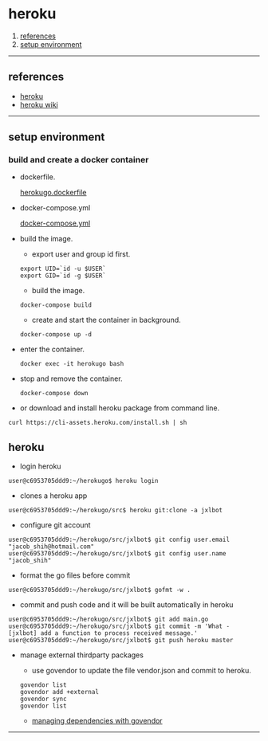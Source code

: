 
# heroku

1. [references](#references)
1. [setup environment](#setup_environment)

---

<a name="references" />

## references
* [heroku](https://www.heroku.com/)
* [heroku wiki](https://en.wikipedia.org/wiki/Heroku)

---

<a name="setup_environment" />

## setup environment

### build and create a docker container

* dockerfile.

    [herokugo.dockerfile](./dockerfiles/herokugo.dockerfile)

* docker-compose.yml

    [docker-compose.yml](./docker-compose.yml)

* build the image.

    - export user and group id first.

    ```
    export UID=`id -u $USER`
    export GID=`id -g $USER`
    ```

    - build the image.

    ```
    docker-compose build
    ```

    - create and start the container in background.
    
    ```
    docker-compose up -d
    ```

* enter the container.

    ```
    docker exec -it herokugo bash
    ```

* stop and remove the container.

    ```
    docker-compose down
    ```

* or download and install heroku package from command line.

```
curl https://cli-assets.heroku.com/install.sh | sh
```

## heroku

* login heroku

```
user@c6953705ddd9:~/herokugo$ heroku login
```

* clones a heroku app

```
user@c6953705ddd9:~/herokugo/src$ heroku git:clone -a jxlbot
```

* configure git account

```
user@c6953705ddd9:~/herokugo/src/jxlbot$ git config user.email "jacob_shih@hotmail.com"
user@c6953705ddd9:~/herokugo/src/jxlbot$ git config user.name "jacob_shih"
```

* format the go files before commit

```
user@c6953705ddd9:~/herokugo/src/jxlbot$ gofmt -w .
```

* commit and push code and it will be built automatically in heroku

```
user@c6953705ddd9:~/herokugo/src/jxlbot$ git add main.go 
user@c6953705ddd9:~/herokugo/src/jxlbot$ git commit -m 'What - [jxlbot] add a function to process received message.'
user@c6953705ddd9:~/herokugo/src/jxlbot$ git push heroku master
```

* manage external thirdparty packages

    * use govendor to update the file vendor.json and commit to heroku.

    ```
    govendor list
    govendor add +external
    govendor sync
    govendor list
    ```

    * [managing dependencies with govendor](https://jonathanmh.com/managing-dependencies-govendor-heroku-dokku/)

---


